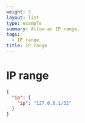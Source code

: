 ```yaml
---
weight: 3
layout: list
type: example
summary: Allow an IP range.
tags:
  - IP range
title: IP range
---
```


# IP range

```json
{
  "ip": {
    "ip": "127.0.0.1/32"
  }
}
```
